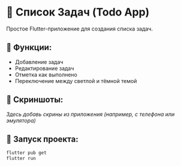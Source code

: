 # 📝 Список Задач (Todo App)

Простое Flutter-приложение для создания списка задач.

## 🔧 Функции:
- Добавление задач
- Редактирование задач
- Отметка как выполнено
- Переключение между светлой и тёмной темой

## 📸 Скриншоты:
_Здесь добавь скрины из приложения (например, с телефона или эмулятора)_

## 🚀 Запуск проекта:
```bash
flutter pub get
flutter run
